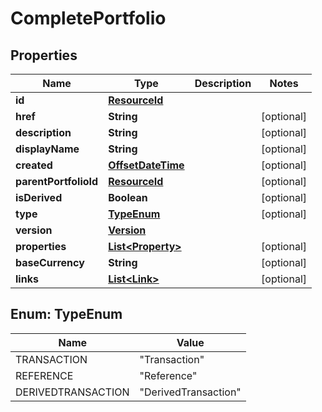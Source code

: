 

# CompletePortfolio

## Properties

Name | Type | Description | Notes
------------ | ------------- | ------------- | -------------
**id** | [**ResourceId**](ResourceId.md) |  | 
**href** | **String** |  |  [optional]
**description** | **String** |  |  [optional]
**displayName** | **String** |  |  [optional]
**created** | [**OffsetDateTime**](OffsetDateTime.md) |  |  [optional]
**parentPortfolioId** | [**ResourceId**](ResourceId.md) |  |  [optional]
**isDerived** | **Boolean** |  |  [optional]
**type** | [**TypeEnum**](#TypeEnum) |  |  [optional]
**version** | [**Version**](Version.md) |  | 
**properties** | [**List&lt;Property&gt;**](Property.md) |  |  [optional]
**baseCurrency** | **String** |  |  [optional]
**links** | [**List&lt;Link&gt;**](Link.md) |  |  [optional]



## Enum: TypeEnum

Name | Value
---- | -----
TRANSACTION | &quot;Transaction&quot;
REFERENCE | &quot;Reference&quot;
DERIVEDTRANSACTION | &quot;DerivedTransaction&quot;



